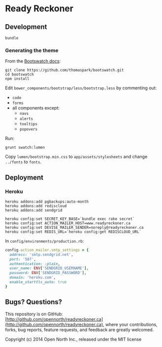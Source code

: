# Ready Reckoner

## Development

    bundle

### Generating the theme

From the [Bootswatch docs](http://bootswatch.com/help/#customization):

    git clone https://github.com/thomaspark/bootswatch.git
    cd bootswatch
    npm install

Edit `bower_components/bootstrap/less/bootstrap.less` by commenting out:

* `code`
* `forms`
* all components except:
  * `navs`
  * `alerts`
  * `tooltips`
  * `popovers`

Run:

    grunt swatch:lumen

Copy `lumen/bootstrap.min.css` to `app/assets/stylesheets` and change `../fonts` to `fonts`.

## Deployment

### Heroku

    heroku addons:add pgbackups:auto-month
    heroku addons:add rediscloud
    heroku addons:add sendgrid

    heroku config:set SECRET_KEY_BASE=`bundle exec rake secret`
    heroku config:set ACTION_MAILER_HOST=www.readyreckoner.ca
    heroku config:set DEVISE_MAILER_SENDER=noreply@readyreckoner.ca
    heroku config:set REDIS_URL=`heroku config:get REDISCLOUD_URL`

In `config/environments/production.rb`:

```ruby
config.action_mailer.smtp_settings = {
  address: 'smtp.sendgrid.net',
  port: '587',
  authentication: :plain,
  user_name: ENV['SENDGRID_USERNAME'],
  password: ENV['SENDGRID_PASSWORD'],
  domain: 'heroku.com',
  enable_starttls_auto: true
}
```

## Bugs? Questions?

This repository is on GitHub: [http://github.com/opennorth/readyreckoner.ca](http://github.com/opennorth/readyreckoner.ca), where your contributions, forks, bug reports, feature requests, and feedback are greatly welcomed.

Copyright (c) 2014 Open North Inc., released under the MIT license
